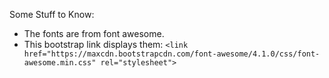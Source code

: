 Some Stuff to Know:

- The fonts are from font awesome.
- This bootstrap link displays them: ```<link href="https://maxcdn.bootstrapcdn.com/font-awesome/4.1.0/css/font-awesome.min.css" rel="stylesheet">```